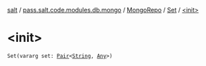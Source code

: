 [salt](../../../index.md) / [pass.salt.code.modules.db.mongo](../../index.md) / [MongoRepo](../index.md) / [Set](index.md) / [&lt;init&gt;](./-init-.md)

# &lt;init&gt;

`Set(vararg set: `[`Pair`](https://kotlinlang.org/api/latest/jvm/stdlib/kotlin/-pair/index.html)`<`[`String`](https://kotlinlang.org/api/latest/jvm/stdlib/kotlin/-string/index.html)`, `[`Any`](https://kotlinlang.org/api/latest/jvm/stdlib/kotlin/-any/index.html)`>)`